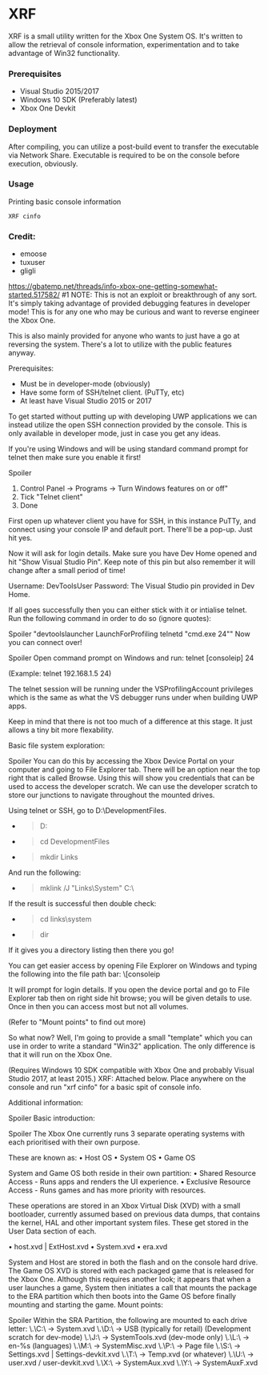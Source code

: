# XRF
XRF is a small utility written for the Xbox One System OS. It's written to allow the retrieval of console information, experimentation and to take advantage of Win32 functionality.

### Prerequisites
- Visual Studio 2015/2017
- Windows 10 SDK (Preferably latest)
- Xbox One Devkit

### Deployment
After compiling, you can utilize a post-build event to transfer the executable via Network Share. Executable is required to be on the console before execution, obviously.

### Usage
Printing basic console information
```
XRF cinfo
```


### Credit:
- emoose
- tuxuser
- gligli



https://gbatemp.net/threads/info-xbox-one-getting-somewhat-started.517582/
#1
NOTE: This is not an exploit or breakthrough of any sort. It's simply taking advantage of provided debugging features in developer mode! This is for any one who may be curious and want to reverse engineer the Xbox One.

This is also mainly provided for anyone who wants to just have a go at reversing the system. There's a lot to utilize with the public features anyway.

Prerequisites:
- Must be in developer-mode (obviously)
- Have some form of SSH/telnet client. (PuTTy, etc)
- At least have Visual Studio 2015 or 2017

To get started without putting up with developing UWP applications we can instead utilize the open SSH connection provided by the console. This is only available in developer mode, just in case you get any ideas.

If you're using Windows and will be using standard command prompt for telnet then make sure you enable it first!

Spoiler
1. Control Panel -> Programs -> Turn Windows features on or off"
2. Tick "Telnet client"
3. Done

First open up whatever client you have for SSH, in this instance PuTTy, and connect using your console IP and default port.
There'll be a pop-up. Just hit yes.

Now it will ask for login details. Make sure you have Dev Home opened and hit "Show Visual Studio Pin". Keep note of this pin but also remember it will change after a small period of time!

Username: DevToolsUser
Password: The Visual Studio pin provided in Dev Home.

If all goes successfully then you can either stick with it or intialise telnet. Run the following command in order to do so (ignore quotes):

Spoiler
"devtoolslauncher LaunchForProfiling telnetd "cmd.exe 24""
Now you can connect over!

Spoiler
Open command prompt on Windows and run: telnet [consoleip] 24

(Example: telnet 192.168.1.5 24)

The telnet session will be running under the VSProfilingAccount privileges which is the same as what the VS debugger runs under when building UWP apps.

Keep in mind that there is not too much of a difference at this stage. It just allows a tiny bit more flexability.

Basic file system exploration:

Spoiler
You can do this by accessing the Xbox Device Portal on your computer and going to File Explorer tab. There will
be an option near the top right that is called Browse. Using this will show you credentials that can be used
to access the developer scratch. We can use the developer scratch to store our junctions to navigate throughout the mounted drives.

Using telnet or SSH, go to D:\DevelopmentFiles.
- >D:
- >cd DevelopmentFiles
- >mkdir Links

And run the following:
- >mklink /J "Links\System" C:\

If the result is successful then double check:
- >cd links\system
- >dir

If it gives you a directory listing then there you go!

You can get easier access by opening File Explorer on Windows and typing the following into the file path bar: \\[consoleip

It will prompt for login details. If you open the device portal and go to File Explorer tab then on right side hit browse; you will be given details to use. Once in then you can access most but not all volumes.

(Refer to "Mount points" to find out more)

So what now? Well, I'm going to provide a small "template" which you can use in order to write a standard "Win32" application. The only difference is that it will run on the Xbox One.

(Requires Windows 10 SDK compatible with Xbox One and probably Visual Studio 2017, at least 2015.)
XRF: Attached below.
Place anywhere on the console and run "xrf cinfo" for a basic spit of console info.

Additional information:

Spoiler
Basic introduction:

Spoiler
The Xbox One currently runs 3 separate operating systems with each prioritised with their own purpose.

These are known as:
• Host OS
• System OS
• Game OS

System and Game OS both reside in their own partition:
• Shared Resource Access - Runs apps and renders the UI experience.
• Exclusive Resource Access - Runs games and has more priority with resources.

These operations are stored in an Xbox Virtual Disk (XVD) with a small bootloader, currently assumed based on previous data dumps, that contains the kernel, HAL and other important system files. These get stored in the
User Data section of each.

• host.xvd | ExtHost.xvd
• System.xvd
• era.xvd

System and Host are stored in both the flash and on the console hard drive. The Game OS XVD is stored with each
packaged game that is released for the Xbox One. Although this requires another look; it appears that when a user
launches a game, System then initiates a call that mounts the package to the ERA partition which then boots into the Game OS before finally mounting and starting the game.
Mount points:

Spoiler
Within the SRA Partition, the following are mounted to each drive letter:
\\.\C:\ -> System.xvd
\\.\D:\ -> USB (typically for retail) (Development scratch for dev-mode)
\\.\J:\ -> SystemTools.xvd (dev-mode only)
\\.\L:\ -> en-%s (languages)
\\.\M:\ -> SystemMisc.xvd
\\.\P:\ -> Page file
\\.\S:\ -> Settings.xvd | Settings-devkit.xvd
\\.\T:\ -> Temp.xvd (or whatever)
\\.\U:\ -> user.xvd / user-devkit.xvd
\\.\X:\ -> SystemAux.xvd
\\.\Y:\ -> SystemAuxF.xvd
